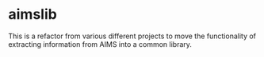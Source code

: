 # aimslib #

This is a refactor from various different projects to move the functionality of
extracting information from AIMS into a common library.
